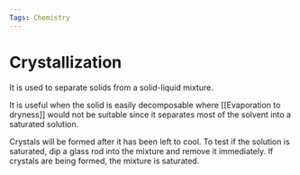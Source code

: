 ```yaml
---
Tags: Chemistry
---
```

# Crystallization
It is used to separate solids from a solid-liquid mixture.

It is useful when the solid is easily decomposable where [[Evaporation to dryness]] would not be suitable since it separates most of the solvent into a saturated solution.

Crystals will be formed after it has been left to cool. To test if the solution is saturated, dip a glass rod into the mixture and remove it immediately. If crystals are being formed, the mixture is saturated.